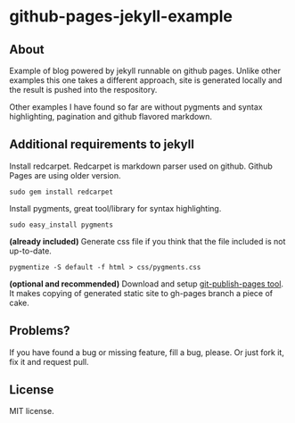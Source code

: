 github-pages-jekyll-example
===========================

About
-----

Example of blog powered by jekyll runnable on github pages. Unlike
other examples this one takes a different approach, site is generated
locally and the result is pushed into the respository.

Other examples I have found so far are without pygments and syntax
highlighting, pagination and github flavored markdown.

Additional requirements to jekyll
---------------------------------

Install redcarpet. Redcarpet is markdown parser used on github.
Github Pages are using older version.

    sudo gem install redcarpet
    
Install pygments, great tool/library for syntax highlighting.
    
    sudo easy_install pygments
    
**(already included)** Generate css file if you think that
the file included is not up-to-date.
    
    pygmentize -S default -f html > css/pygments.css
    
**(optional and recommended)** Download and setup
[git-publish-pages tool](https://github.com/prost87/git-publish-pages).
It makes copying of generated static site to gh-pages branch a piece of cake.

Problems?
---------

If you have found a bug or missing feature, fill a bug, please.
Or just fork it, fix it and request pull.

License
-------

MIT license.